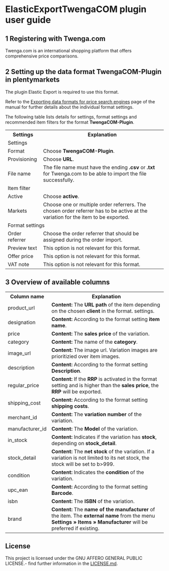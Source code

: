 
# ElasticExportTwengaCOM plugin user guide

<div class="container-toc"></div>

## 1 Registering with Twenga.com

Twenga.com is an international shopping platform that offers comprehensive price comparisons.

## 2 Setting up the data format TwengaCOM-Plugin in plentymarkets

The plugin Elastic Export is required to use this format.

Refer to the [Exporting data formats for price search engines](https://knowledge.plentymarkets.com/en/basics/data-exchange/exporting-data#30) page of the manual for further details about the individual format settings.

The following table lists details for settings, format settings and recommended item filters for the format **TwengaCOM-Plugin**.
<table>
    <tr>
        <th>
            Settings
        </th>
        <th>
            Explanation
        </th>
    </tr>
    <tr>
        <td class="th" colspan="2">
            Settings
        </td>
    </tr>
    <tr>
        <td>
            Format
        </td>
        <td>
            Choose <b>TwengaCOM-Plugin</b>.
        </td>        
    </tr>
    <tr>
        <td>
            Provisioning
        </td>
        <td>
            Choose <b>URL</b>.
        </td>        
    </tr>
    <tr>
        <td>
            File name
        </td>
        <td>
            The file name must have the ending <b>.csv</b> or <b>.txt</b> for Twenga.com to be able to import the file successfully.
        </td>        
    </tr>
    <tr>
        <td class="th" colspan="2">
            Item filter
        </td>
    </tr>
    <tr>
        <td>
            Active
        </td>
        <td>
            Choose <b>active</b>.
        </td>        
    </tr>
    <tr>
        <td>
            Markets
        </td>
        <td>
            Choose one or multiple order referrers. The chosen order referrer has to be active at the variation for the item to be exported.
        </td>        
    </tr>
    <tr>
        <td class="th" colspan="2">
            Format settings
        </td>
    </tr>
    <tr>
        <td>
            Order referrer
        </td>
        <td>
            Choose the order referrer that should be assigned during the order import.
        </td>        
    </tr>
    <tr>
        <td>
            Preview text
        </td>
        <td>
            This option is not relevant for this format.
        </td>        
    </tr>
    <tr>
        <td>
            Offer price
        </td>
        <td>
            This option is not relevant for this format.
        </td>        
    </tr>
    <tr>
        <td>
            VAT note
        </td>
        <td>
            This option is not relevant for this format.
        </td>        
    </tr>
</table>

## 3 Overview of available columns

<table>
    <tr>
        <th>
            Column name
        </th>
        <th>
            Explanation
        </th>
    </tr>
    <tr>
		<td>
			product_url
		</td>
		<td>
			<b>Content:</b> The <b>URL path</b> of the item depending on the chosen <b>client</b> in the format. settings.
		</td>        
	</tr>
	<tr>
		<td>
			designation
		</td>
		<td>
			<b>Content:</b> According to the format setting <b>item name</b>.
		</td>        
	</tr>
	<tr>
		<td>
			price
		</td>
		<td>
			<b>Content:</b> The <b>sales price</b> of the variation.
		</td>        
	</tr>
	<tr>
		<td>
			category
		</td>
		<td>
			<b>Content:</b> The name of the <b>category</b>.
		</td>        
	</tr>
	<tr>
		<td>
			image_url
		</td>
		<td>
			<b>Content:</b> The image url. Variation images are prioritizied over item images.
		</td>        
	</tr>
	<tr>
		<td>
			description
		</td>
		<td>
			<b>Content:</b> According to the format setting <b>Description</b>.
		</td>        
	</tr>
	<tr>
		<td>
			regular_price
		</td>
		<td>
			<b>Content:</b> If the <b>RRP</b> is activated in the format setting and is higher than the <b>sales price</b>, the <b>RRP</b> will be exported.
		</td>        
	</tr>
	<tr>
		<td>
			shipping_cost
		</td>
		<td>
			<b>Content:</b> According to the format setting <b>shipping costs</b>.
		</td>        
	</tr>
    <tr>
        <td>
            merchant_id
        </td>
        <td>
            <b>Content:</b> The <b>variation number</b> of the variation.
        </td>        
    </tr>
    <tr>
		<td>
			manufacturer_id
		</td>
		<td>
			<b>Content:</b> The <b>Model</b> of the variation.
		</td>        
	</tr>
	<tr>
		<td>
			in_stock
		</td>
		<td>
			<b>Content:</b> Indicates if the variation has <b>stock</b>, depending on <b>stock_detail</b>.
		</td>        
	</tr>
	<tr>
		<td>
			stock_detail
		</td>
		<td>
			<b>Content:</b> The <b>net stock</b> of the variation. If a variation is not limited to its net stock, the stock will be set to b>999</b>.
		</td>        
	</tr>
	<tr>
		<td>
			condition
		</td>
		<td>
			<b>Content:</b> Indicates the <b>condition</b> of the variation.
		</td>        
	</tr>
	<tr>
		<td>
			upc_ean
		</td>
		<td>
			<b>Content:</b> According to the format setting <b>Barcode</b>.
		</td>        
	</tr>
	<tr>
		<td>
			isbn
		</td>
		<td>
			<b>Content:</b> The <b>ISBN</b> of the variation.
		</td>        
	</tr>
	<tr>
		<td>
			brand
		</td>
		<td>
			<b>Content:</b> The <b>name of the manufacturer</b> of the item. The <b>external name</b> from the menu <b>Settings » Items » Manufacturer</b> will be preferred if existing.
		</td>        
	</tr>
</table>

## License

This project is licensed under the GNU AFFERO GENERAL PUBLIC LICENSE.- find further information in the [LICENSE.md](https://github.com/plentymarkets/plugin-elastic-export-twenga-com/blob/master/LICENSE.md).
